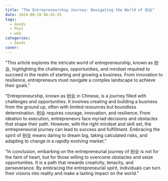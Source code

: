 ```yaml
---
title: "The Entrepreneurship Journey: Navigating the World of 创业"
date: 2024-08-28 06:41:55
tags:
  - Goods
  - Post
  - web
categories:
  - Goods
cover: 
---
```


"This article explores the intricate world of entrepreneurship, known as 创业, highlighting the challenges, opportunities, and mindset required to succeed in the realm of starting and growing a business. From innovation to resilience, entrepreneurs must navigate a complex landscape to achieve their goals."

"Entrepreneurship, known as 创业 in Chinese, is a journey filled with challenges and opportunities. It involves creating and building a business from the ground up, often with limited resources but boundless determination. 创业 requires courage, innovation, and resilience. From ideation to execution, entrepreneurs face myriad decisions and obstacles that shape their path. However, with the right mindset and skill set, the entrepreneurial journey can lead to success and fulfillment. Embracing the spirit of 创业 means daring to dream big, taking calculated risks, and adapting to change in a rapidly evolving market."

"In conclusion, embarking on the entrepreneurial journey of 创业 is not for the faint of heart, but for those willing to overcome obstacles and seize opportunities. It is a path that rewards creativity, tenacity, and perseverance. By embracing the entrepreneurial spirit, individuals can turn their visions into reality and make a lasting impact on the world."
